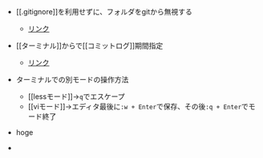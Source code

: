 - [[.gitignore]]を利用せずに、フォルダをgitから無視する
	- [リンク](https://learn.microsoft.com/ja-jp/azure/devops/repos/git/ignore-files?view=azure-devops&tabs=visual-studio-2019#use-git-update-index-to-ignore-changes)


- [[ターミナル]]からで[[コミットログ]]期間指定
	- [リンク](https://gotohayato.com/content/490/)
- ターミナルでの別モードの操作方法
	- [[lessモード]]→`q`でエスケープ
	- [[viモード]]→エディタ最後に`:w + Enter`で保存、その後`:q + Enter`でモード終了

- hoge
- 